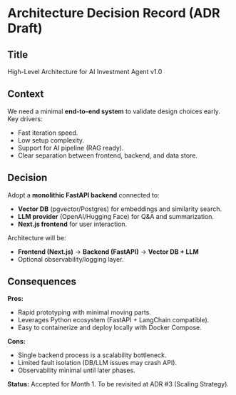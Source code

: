 # Architecture Decision Record (ADR Draft)

## Title  

High-Level Architecture for AI Investment Agent v1.0

## Context  

We need a minimal **end-to-end system** to validate design choices early.  
Key drivers:  

- Fast iteration speed.  
- Low setup complexity.  
- Support for AI pipeline (RAG ready).  
- Clear separation between frontend, backend, and data store.  

## Decision  

Adopt a **monolithic FastAPI backend** connected to:  

- **Vector DB** (pgvector/Postgres) for embeddings and similarity search.  
- **LLM provider** (OpenAI/Hugging Face) for Q&A and summarization.  
- **Next.js frontend** for user interaction.  

Architecture will be:  

- **Frontend (Next.js)** → **Backend (FastAPI)** → **Vector DB + LLM**  
- Optional observability/logging layer.  

## Consequences  

**Pros:**  

- Rapid prototyping with minimal moving parts.  
- Leverages Python ecosystem (FastAPI + LangChain compatible).  
- Easy to containerize and deploy locally with Docker Compose.  

**Cons:**  

- Single backend process is a scalability bottleneck.  
- Limited fault isolation (DB/LLM issues may crash API).  
- Observability minimal until later phases.  

**Status:** Accepted for Month 1. To be revisited at ADR #3 (Scaling Strategy).  
